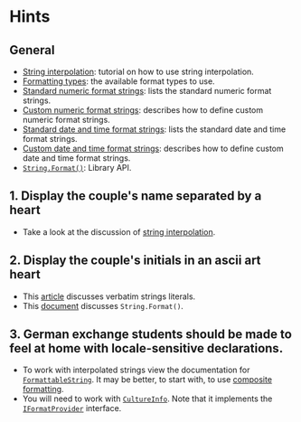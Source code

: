 # Hints

## General

- [String interpolation][string-interpolation]: tutorial on how to use string interpolation.
- [Formatting types][formatting-types]: the available format types to use.
- [Standard numeric format strings][standard-numeric-format-strings]: lists the standard numeric format strings.
- [Custom numeric format strings][custom-numeric-format-strings]: describes how to define custom numeric format strings.
- [Standard date and time format strings][standard-date-and-time-format-strings]: lists the standard date and time format strings.
- [Custom date and time format strings][custom-date-and-time-format-strings]: describes how to define custom date and time format strings.
- [`String.Format()`][string-format]: Library API.

## 1. Display the couple's name separated by a heart

- Take a look at the discussion of [string interpolation][string-interpolation].

## 2. Display the couple's initials in an ascii art heart

- This [article][verbatim-strings] discusses verbatim strings literals.
- This [document][string-format] discusses `String.Format()`.

## 3. German exchange students should be made to feel at home with locale-sensitive declarations.

- To work with interpolated strings view the documentation for [`FormattableString`][formattable-string]. It may be better, to start with, to use [composite formatting][composite-formatting].
- You will need to work with [`CultureInfo`][culture-info]. Note that it implements the [`IFormatProvider`][format-provider] interface.

[string-interpolation]: https://docs.microsoft.com/en-us/dotnet/csharp/tutorials/string-interpolation
[format-provider]: https://docs.microsoft.com/en-us/dotnet/api/system.iformatprovider
[custom-formatter]: https://docs.microsoft.com/en-us/dotnet/api/system.icustomformatter
[string-format]: https://docs.microsoft.com/en-us/dotnet/api/system.string.format
[verbatim-strings]: https://docs.microsoft.com/en-us/dotnet/csharp/programming-guide/strings/#regular-and-verbatim-string-literals
[culture-info]: https://docs.microsoft.com/en-us/dotnet/api/system.globalization.cultureinfo
[formattable-string]: https://docs.microsoft.com/en-us/dotnet/api/system.formattablestring
[formatting-types]: https://docs.microsoft.com/en-us/dotnet/standard/base-types/formatting-types
[standard-numeric-format-strings]: https://docs.microsoft.com/en-us/dotnet/standard/base-types/standard-numeric-format-strings
[custom-numeric-format-strings]: https://docs.microsoft.com/en-us/dotnet/standard/base-types/custom-numeric-format-strings
[standard-date-and-time-format-strings]: https://docs.microsoft.com/en-us/dotnet/standard/base-types/standard-date-and-time-format-strings
[custom-date-and-time-format-strings]: https://docs.microsoft.com/en-us/dotnet/standard/base-types/custom-date-and-time-format-strings
[composite-formatting]: https://docs.microsoft.com/en-us/dotnet/standard/base-types/composite-formatting
